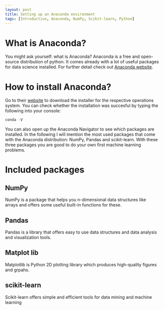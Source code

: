 ```yaml
---
layout: post
title: Setting up an Anaconda environment
tags: [Introduction, Anaconda, NumPy, Scikit-learn, Python]
---
```


# What is Anaconda?

You might ask yourself: what is Anaconda? Anaconda is a free and open-source distribution of python. It comes already with a lot of useful packages for data science installed. For further detail check out [Anaconda website](https://www.anaconda.com/).

# How to install Anaconda?
Go to their [website](https://www.anaconda.com/) to download the installer for the respective operations system. You can check whether the installation was succesful by typing the following into your console:
```python
conda -V
```
You can also open up the Anaconda Navigator to see which packages are installed. In the following I will mention the most used packages that come with the Anaconda distribution: NumPy, Pandas and scikit-learn. With these three packages you are good to do your own first machine learning problems. 

# Included packages
## NumPy
NumPy is a package that helps you n-dimensional data structures like arrays and offers some useful built-in functions for these.
## Pandas
Pandas is a library that offers easy to use data structures and data analysis and visualization tools. 
## Matplot lib
Matplotlib is Python 2D plotting library which produces high-quality figures and grpahs. 
## scikit-learn
Scikit-learn offers simple and efficient tools for data mining and machine learning 

